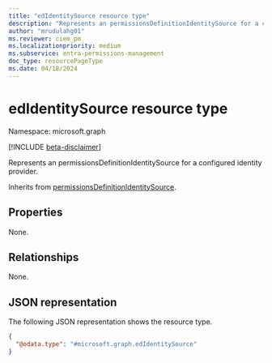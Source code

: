 ```yaml
---
title: "edIdentitySource resource type"
description: "Represents an permissionsDefinitionIdentitySource for a configured identity provider."
author: "mrudulahg01"
ms.reviewer: ciem_pm
ms.localizationpriority: medium
ms.subservice: entra-permissions-management
doc_type: resourcePageType
ms.date: 04/18/2024
---
```


# edIdentitySource resource type

Namespace: microsoft.graph

[!INCLUDE [beta-disclaimer](../../includes/beta-disclaimer.md)]

Represents an permissionsDefinitionIdentitySource for a configured identity provider.

Inherits from [permissionsDefinitionIdentitySource](../resources/permissionsdefinitionidentitysource.md).

## Properties
None.

## Relationships
None.

## JSON representation
The following JSON representation shows the resource type.
<!-- {
  "blockType": "resource",
  "@odata.type": "microsoft.graph.edIdentitySource"
}
-->
``` json
{
  "@odata.type": "#microsoft.graph.edIdentitySource"
}
```

